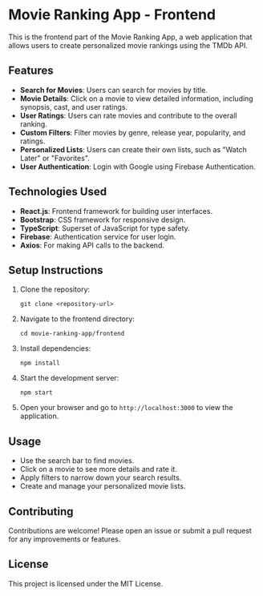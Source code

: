 # Movie Ranking App - Frontend

This is the frontend part of the Movie Ranking App, a web application that allows users to create personalized movie rankings using the TMDb API.

## Features

- **Search for Movies**: Users can search for movies by title.
- **Movie Details**: Click on a movie to view detailed information, including synopsis, cast, and user ratings.
- **User Ratings**: Users can rate movies and contribute to the overall ranking.
- **Custom Filters**: Filter movies by genre, release year, popularity, and ratings.
- **Personalized Lists**: Users can create their own lists, such as "Watch Later" or "Favorites".
- **User Authentication**: Login with Google using Firebase Authentication.

## Technologies Used

- **React.js**: Frontend framework for building user interfaces.
- **Bootstrap**: CSS framework for responsive design.
- **TypeScript**: Superset of JavaScript for type safety.
- **Firebase**: Authentication service for user login.
- **Axios**: For making API calls to the backend.

## Setup Instructions

1. Clone the repository:
   ```
   git clone <repository-url>
   ```

2. Navigate to the frontend directory:
   ```
   cd movie-ranking-app/frontend
   ```

3. Install dependencies:
   ```
   npm install
   ```

4. Start the development server:
   ```
   npm start
   ```

5. Open your browser and go to `http://localhost:3000` to view the application.

## Usage

- Use the search bar to find movies.
- Click on a movie to see more details and rate it.
- Apply filters to narrow down your search results.
- Create and manage your personalized movie lists.

## Contributing

Contributions are welcome! Please open an issue or submit a pull request for any improvements or features.

## License

This project is licensed under the MIT License.
